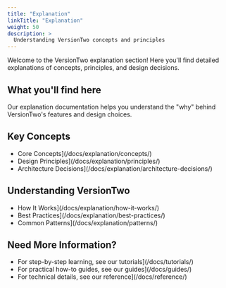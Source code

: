 ```yaml
---
title: "Explanation"
linkTitle: "Explanation"
weight: 50
description: >
  Understanding VersionTwo concepts and principles
---
```


Welcome to the VersionTwo explanation section! Here you'll find detailed explanations of concepts, principles, and design decisions.

## What you'll find here

Our explanation documentation helps you understand the "why" behind VersionTwo's features and design choices.

## Key Concepts

- Core Concepts](/docs/explanation/concepts/)
- Design Principles](/docs/explanation/principles/)
- Architecture Decisions](/docs/explanation/architecture-decisions/)

## Understanding VersionTwo

- How It Works](/docs/explanation/how-it-works/)
- Best Practices](/docs/explanation/best-practices/)
- Common Patterns](/docs/explanation/patterns/)

## Need More Information?

- For step-by-step learning, see our tutorials](/docs/tutorials/)
- For practical how-to guides, see our guides](/docs/guides/)
- For technical details, see our reference](/docs/reference/) 
